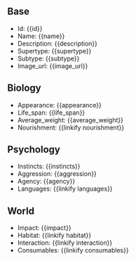 ## Base
- <span class="text-field" data-tooltip="Text">Id</span>: {{id}}
- <span class="text-field" data-tooltip="Text">Name</span>: {{name}}
- <span class="text-field" data-tooltip="Text">Description</span>: {{description}}
- <span class="text-field" data-tooltip="Text">Supertype</span>: {{supertype}}
- <span class="text-field" data-tooltip="Text">Subtype</span>: {{subtype}}
- <span class="text-field" data-tooltip="Text">Image_url</span>: {{image_url}}

## Biology
- <span class="text-field" data-tooltip="Text">Appearance</span>: {{appearance}}
- <span class="number-field" data-tooltip="Number">Life_span</span>: {{life_span}}
- <span class="number-field" data-tooltip="Number">Average_weight</span>: {{average_weight}}
- <span class="multi-link-field" data-tooltip="Multi Species">Nourishment</span>: {{linkify nourishment}}

## Psychology
- <span class="text-field" data-tooltip="Text">Instincts</span>: {{instincts}}
- <span class="number-field" data-tooltip="Number">Aggression</span>: {{aggression}}
- <span class="text-field" data-tooltip="Text">Agency</span>: {{agency}}
- <span class="multi-link-field" data-tooltip="Multi Language">Languages</span>: {{linkify languages}}

## World
- <span class="text-field" data-tooltip="Text">Impact</span>: {{impact}}
- <span class="multi-link-field" data-tooltip="Multi Location">Habitat</span>: {{linkify habitat}}
- <span class="multi-link-field" data-tooltip="Multi Phenomenon">Interaction</span>: {{linkify interaction}}
- <span class="multi-link-field" data-tooltip="Multi Construct">Consumables</span>: {{linkify consumables}}
